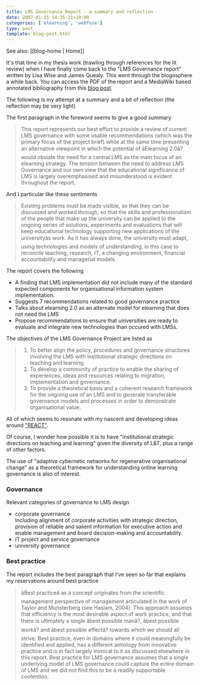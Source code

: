 ```yaml
---
title: LMS Governance Report - a summary and reflection
date: 2007-01-15 14:35:21+10:00
categories: ['elearning', 'webfuse']
type: post
template: blog-post.html
---
```


See also: [[blog-home | Home]]

It's that time in my thesis work (trawling through references for the lit review) when I have finally come back to the "LMS Governance report" written by Lisa Wise and James Quealy. This went through the blogosphere a while back. You can access the PDF of the report and a MediaWiki based annotated bibliography from this [blog post](http://wisebytes.net/wordpress/2006/07/03/lms-governance-final-report/).

The following is my attempt at a summary and a bit of reflection (the reflection may be very light)

The first paragraph in the foreword seems to give a good summary

> This report represents our best effort to provide a review of current LMS governance with some usable recommendations (which was the primary focus of the project brief) while at the same time presenting an alternative viewpoint in which the potential of âElearning 2.0â? would obviate the need for a central LMS as the main focus of an elearning strategy. The tension between the need to address LMS Governance and our own view that the educational significance of LMS is largely overemphasised and misunderstood is evident throughout the report.

And I particular like these sentiments

> Existing problems must be made visible, so that they can be discussed and worked through, so that the skills and professionalism of the people that make up the university can be applied to the ongoing series of solutions, experiments and evaluations that will keep educational technology supporting new applications of the universityâs work. As it has always done, the university must adapt, using technologies and models of understanding, in this case to reconcile teaching, research, IT, a changing environment, financial accountability and managerial models.

The report covers the following

- A finding that LMS implementation did not include many of the standard expected components for organisational information system implementation.
- Suggests 7 recommendations related to good governance practice
- Talks about elearning 2.0 as an alternate model for elearning that does not need the LMS
- Propose recommendations to ensure that universities are ready to evaluate and integrate new technologies than occured with LMSs.

The objectives of the LMS Governance Project are listed as

> 1. To better align the policy, procedures and governance structures involving the LMS with institutional strategic directions on teaching and learning.
> 2. To develop a community of practice to enable the sharing of experiences, ideas and resources relating to migration, implementation and governance.
> 3. To provide a theoretical basis and a coherent research framework for the ongoing use of an LMS and to generate transferable governance models and processes in order to demonstrate organisational value.

All of which seems to resonate with my nascent and developing ideas around ["REACT"](http://cq-pan.cqu.edu.au/david-jones/blog/?cat=15).

Of course, I wonder how possible it is to have "institutional strategic directions on teaching and learning" given the diversity of L&T, plus a range of other factors.

The use of "adaptive cybernetic networks for regenerative organisational change" as a theoretical framework for understanding online learning governance is also of interest.

### Governance

Relevant categories of governance to LMS design

- corporate governance  
    Including alignment of corporate activities with strategic direction, provision of reliable and salient information for executive action and enable management and board decision-making and accountability.
- IT project and service governance
- university governance

### Best practice

The report includes the best paragraph that I've seen so far that explains my reservations around best practice

> âBest practiceâ as a concept originates from the scientific management perspective of management articulated in the work of Taylor and Munsterberg (see Haslam, 2004). This approach assumes that efficiency is the most desirable aspect of work practice, and that there is ultimately a single âbest possible manâ?, âbest possible workâ? and âbest possible effectâ? towards which we should all strive. Best practice, even in domains where it could meaningfully be identified and applied, has a different aetiology from innovative practice and is in fact largely inimical to it as discussed elsewhere in this report. Best practice for LMS governance assumes that a single underlying model of LMS governance could capture the entire domain of LMS and we did not find this to be a readily supportable contention.